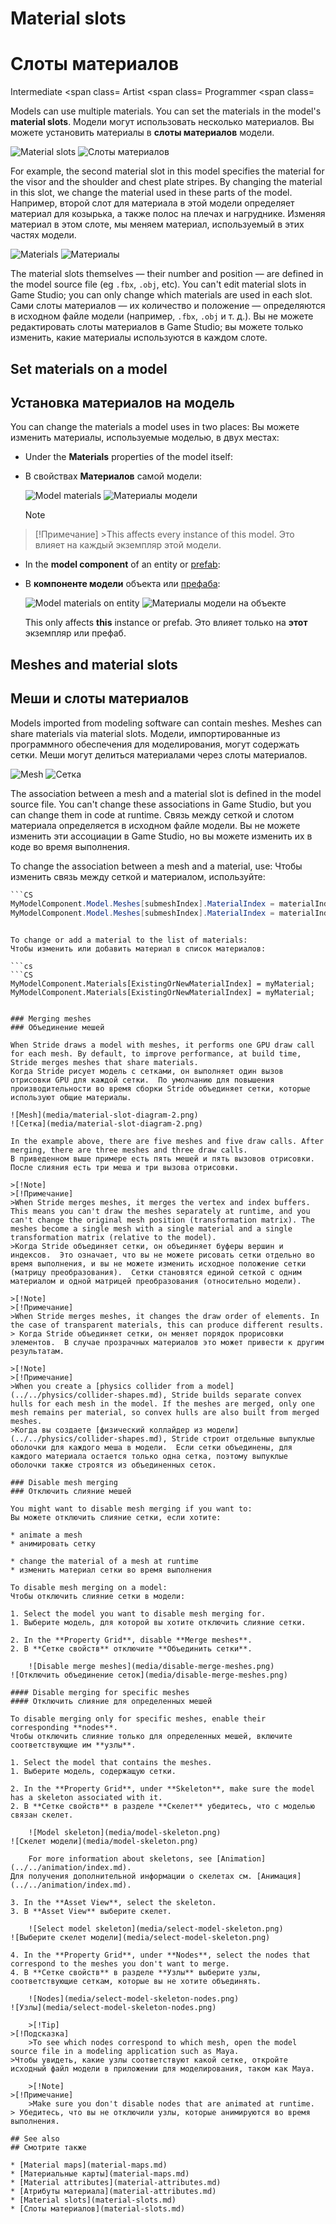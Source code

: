 # Material slots
# Слоты материалов

<span class="label label-doc-level">Intermediate</span>
<span class=
<span class="label label-doc-audience">Artist</span>
<span class=
<span class="label label-doc-audience">Programmer</span>
<span class=

Models can use multiple materials. You can set the materials in the model's **material slots**.
Модели могут использовать несколько материалов.  Вы можете установить материалы в **слоты материалов** модели.

![Material slots](media/material-slots.png)
![Слоты материалов](media/material-slots.png)

For example, the second material slot in this model specifies the material for the visor and the shoulder and chest plate stripes. By changing the material in this slot, we change the material used in these parts of the model.
Например, второй слот для материала в этой модели определяет материал для козырька, а также полос на плечах и нагруднике.  Изменяя материал в этом слоте, мы меняем материал, используемый в этих частях модели.

![Materials](media/model-materials-both.png)
![Материалы](media/model-materials-both.png)

The material slots themselves — their number and position — are defined in the model source file (eg  `.fbx`, `.obj`, etc). You can't edit material slots in Game Studio; you can only change which materials are used in each slot.
Сами слоты материалов — их количество и положение — определяются в исходном файле модели (например, `.fbx`, `.obj` и т. д.).  Вы не можете редактировать слоты материалов в Game Studio;  вы можете только изменить, какие материалы используются в каждом слоте.

## Set materials on a model
## Установка материалов на модель

You can change the materials a model uses in two places:
Вы можете изменить материалы, используемые моделью, в двух местах:

* Under the **Materials** properties of the model itself:
* В свойствах **Материалов** самой модели:

    ![Model materials](media/model-materials.png)
![Материалы модели](media/model-materials.png)

    >[!Note]
>[!Примечание]
    >This affects every instance of this model.
> Это влияет на каждый экземпляр этой модели.
 
* In the **model component** of an entity or [prefab](../../game-studio/prefabs/index.md):
* В **компоненте модели** объекта или [префаба](../../game-studio/prefabs/index.md):

    ![Model materials on entity](media/model-materials-in-entity.png)
![Материалы модели на объекте](media/model-materials-in-entity.png)

     This only affects **this** instance or prefab.
Это влияет только на **этот** экземпляр или префаб.

## Meshes and material slots
## Меши и слоты материалов

Models imported from modeling software can contain meshes. Meshes can share materials via material slots.
Модели, импортированные из программного обеспечения для моделирования, могут содержать сетки.  Меши могут делиться материалами через слоты материалов.

![Mesh](media/material-slot-diagram-1.png)
![Сетка](media/material-slot-diagram-1.png)

The association between a mesh and a material slot is defined in the model source file. You can't change these associations in Game Studio, but you can change them in code at runtime.
Связь между сеткой и слотом материала определяется в исходном файле модели.  Вы не можете изменить эти ассоциации в Game Studio, но вы можете изменить их в коде во время выполнения.

To change the association between a mesh and a material, use:
Чтобы изменить связь между сеткой и материалом, используйте:

```cs
```CS
MyModelComponent.Model.Meshes[submeshIndex].MaterialIndex = materialIndex;
MyModelComponent.Model.Meshes[submeshIndex].MaterialIndex = materialIndex;
```
```

To change or add a material to the list of materials:
Чтобы изменить или добавить материал в список материалов:

```cs
```CS
MyModelComponent.Materials[ExistingOrNewMaterialIndex] = myMaterial;
MyModelComponent.Materials[ExistingOrNewMaterialIndex] = myMaterial;
```
```

### Merging meshes
### Объединение мешей

When Stride draws a model with meshes, it performs one GPU draw call for each mesh. By default, to improve performance, at build time, Stride merges meshes that share materials.
Когда Stride рисует модель с сетками, он выполняет один вызов отрисовки GPU для каждой сетки.  По умолчанию для повышения производительности во время сборки Stride объединяет сетки, которые используют общие материалы.

![Mesh](media/material-slot-diagram-2.png)
![Сетка](media/material-slot-diagram-2.png)

In the example above, there are five meshes and five draw calls. After merging, there are three meshes and three draw calls.
В приведенном выше примере есть пять мешей и пять вызовов отрисовки.  После слияния есть три меша и три вызова отрисовки.

>[!Note]
>[!Примечание]
>When Stride merges meshes, it merges the vertex and index buffers. This means you can't draw the meshes separately at runtime, and you can't change the original mesh position (transformation matrix). The meshes become a single mesh with a single material and a single transformation matrix (relative to the model).
>Когда Stride объединяет сетки, он объединяет буферы вершин и индексов.  Это означает, что вы не можете рисовать сетки отдельно во время выполнения, и вы не можете изменить исходное положение сетки (матрицу преобразования).  Сетки становятся единой сеткой с одним материалом и одной матрицей преобразования (относительно модели).

>[!Note]
>[!Примечание]
>When Stride merges meshes, it changes the draw order of elements. In the case of transparent materials, this can produce different results.
> Когда Stride объединяет сетки, он меняет порядок прорисовки элементов.  В случае прозрачных материалов это может привести к другим результатам.

>[!Note]
>[!Примечание]
>When you create a [physics collider from a model](../../physics/collider-shapes.md), Stride builds separate convex hulls for each mesh in the model. If the meshes are merged, only one mesh remains per material, so convex hulls are also built from merged meshes.
>Когда вы создаете [физический коллайдер из модели](../../physics/collider-shapes.md), Stride строит отдельные выпуклые оболочки для каждого меша в модели.  Если сетки объединены, для каждого материала остается только одна сетка, поэтому выпуклые оболочки также строятся из объединенных сеток.

### Disable mesh merging
### Отключить слияние мешей

You might want to disable mesh merging if you want to:
Вы можете отключить слияние сетки, если хотите:

* animate a mesh
* анимировать сетку

* change the material of a mesh at runtime
* изменить материал сетки во время выполнения

To disable mesh merging on a model:
Чтобы отключить слияние сетки в модели:

1. Select the model you want to disable mesh merging for.
1. Выберите модель, для которой вы хотите отключить слияние сетки.

2. In the **Property Grid**, disable **Merge meshes**.
2. В **Сетке свойств** отключите **Объединить сетки**.

    ![Disable merge meshes](media/disable-merge-meshes.png)
![Отключить объединение сеток](media/disable-merge-meshes.png)

#### Disable merging for specific meshes
#### Отключить слияние для определенных мешей

To disable merging only for specific meshes, enable their corresponding **nodes**.
Чтобы отключить слияние только для определенных мешей, включите соответствующие им **узлы**.

1. Select the model that contains the meshes.
1. Выберите модель, содержащую сетки.

2. In the **Property Grid**, under **Skeleton**, make sure the model has a skeleton associated with it.
2. В **Сетке свойств** в разделе **Скелет** убедитесь, что с моделью связан скелет.

    ![Model skeleton](media/model-skeleton.png)
![Скелет модели](media/model-skeleton.png)

    For more information about skeletons, see [Animation](../../animation/index.md).
Для получения дополнительной информации о скелетах см. [Анимация](../../animation/index.md).

3. In the **Asset View**, select the skeleton.
3. В **Asset View** выберите скелет.

    ![Select model skeleton](media/select-model-skeleton.png)
![Выберите скелет модели](media/select-model-skeleton.png)

4. In the **Property Grid**, under **Nodes**, select the nodes that correspond to the meshes you don't want to merge.
4. В **Сетке свойств** в разделе **Узлы** выберите узлы, соответствующие сеткам, которые вы не хотите объединять.

    ![Nodes](media/select-model-skeleton-nodes.png)
![Узлы](media/select-model-skeleton-nodes.png)

    >[!Tip]
>[!Подсказка]
    >To see which nodes correspond to which mesh, open the model source file in a modeling application such as Maya.
>Чтобы увидеть, какие узлы соответствуют какой сетке, откройте исходный файл модели в приложении для моделирования, таком как Maya.

    >[!Note]
>[!Примечание]
    >Make sure you don't disable nodes that are animated at runtime.
> Убедитесь, что вы не отключили узлы, которые анимируются во время выполнения.

## See also
## Смотрите также

* [Material maps](material-maps.md)
* [Материальные карты](material-maps.md)
* [Material attributes](material-attributes.md)
* [Атрибуты материала](material-attributes.md)
* [Material slots](material-slots.md)
* [Слоты материалов](material-slots.md)
